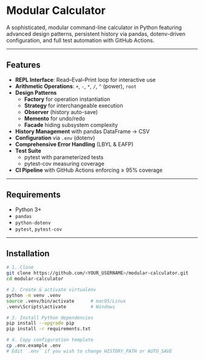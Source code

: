 # Modular Calculator


A sophisticated, modular command-line calculator in Python featuring advanced design patterns, persistent history via pandas, dotenv-driven configuration, and full test automation with GitHub Actions.

---

## Features

- **REPL Interface**: Read–Eval–Print loop for interactive use  
- **Arithmetic Operations**: `+`, `-`, `*`, `/`, `^` (power), `root`  
- **Design Patterns**  
  - **Factory** for operation instantiation  
  - **Strategy** for interchangeable execution  
  - **Observer** (history auto-save)  
  - **Memento** for undo/redo  
  - **Facade** hiding subsystem complexity  
- **History Management** with pandas DataFrame → CSV  
- **Configuration** via `.env` (dotenv)  
- **Comprehensive Error Handling** (LBYL & EAFP)  
- **Test Suite**  
  - pytest with parameterized tests  
  - pytest-cov measuring coverage  
- **CI Pipeline** with GitHub Actions enforcing ≥ 95% coverage

---

## Requirements

- Python 3+  
- `pandas`  
- `python-dotenv`  
- `pytest`, `pytest-cov`

---

## Installation

```bash
# 1. Clone
git clone https://github.com/<YOUR_USERNAME>/modular-calculator.git
cd modular-calculator

# 2. Create & activate virtualenv
python -m venv .venv
source .venv/bin/activate      # macOS/Linux
.venv\Scripts\activate         # Windows

# 3. Install Python dependencies
pip install --upgrade pip
pip install -r requirements.txt

# 4. Copy configuration template
cp .env.example .env
# Edit `.env` if you wish to change HISTORY_PATH or AUTO_SAVE
